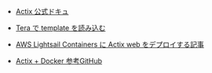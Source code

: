 - [Actix 公式ドキュ](https://actix.rs/)  

- [Tera で template を読み込む](https://blog.foresta.me/posts/actix-web-sample/)  

- [AWS Lightsail Containers に Actix web をデプロイする記事](https://zenn.dev/nikaera/articles/aws-lightsail-containers-rust-actix-web)

- [Actix + Docker 参考GitHub](https://github.com/tanacchi/actix-webapp)

